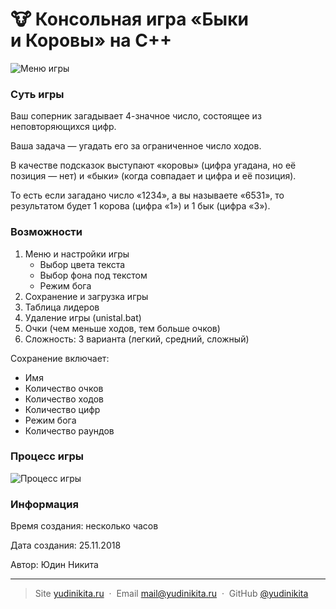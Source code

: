 # 🐮 Консольная игра «Быки и Коровы» на C++

![Меню игры](https://user-images.githubusercontent.com/36636599/145896463-b718bf38-4d6e-4b28-8567-ca06849c18a3.png)

### Суть игры
Ваш соперник загадывает 4-значное число, состоящее из неповторяющихся цифр. 

Ваша задача — угадать его за ограниченное число ходов. 

В качестве подсказок выступают «коровы» (цифра угадана, но её позиция — нет) и «быки» (когда совпадает и цифра и её позиция). 

То есть если загадано число «1234», а вы называете «6531», то результатом будет 1 корова (цифра «1») и 1 бык (цифра «3»).

### Возможности

1. Меню и настройки игры
   - Выбор цвета текста
   - Выбор фона под текстом
   - Режим бога
3. Сохранение и загрузка игры
4. Таблица лидеров
5. Удаление игры (unistal.bat)
6. Очки (чем меньше ходов, тем больше очков)
7. Сложность: 3 варианта (легкий, средний, сложный)

Сохранение включает:
- Имя
- Количество очков
- Количество ходов
- Количество цифр
- Режим бога
- Количество раундов

### Процесс игры

![Процесс игры](https://user-images.githubusercontent.com/36636599/145897681-4109803e-a033-4c91-a621-9e3e2d534434.png)


### Информация

Время создания: несколько часов

Дата создания: 25.11.2018

Автор: Юдин Никита

---

> Site [yudinikita.ru](https://yudinikita.ru) &nbsp;&middot;&nbsp;
> Email <mail@yudinikita.ru> &nbsp;&middot;&nbsp;
> GitHub [@yudinikita](https://github.com/yudinikita)

